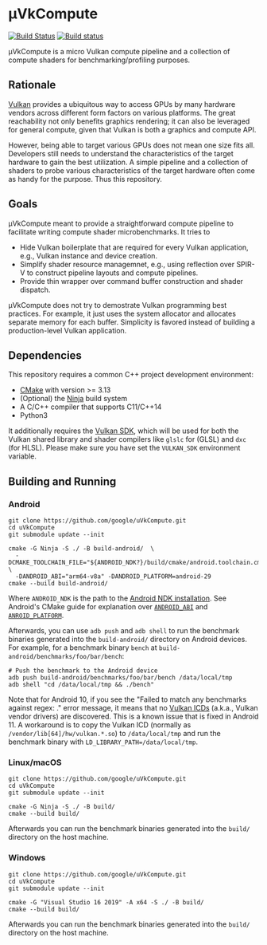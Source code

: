 # µVkCompute

[![Build Status](https://travis-ci.org/google/uVkCompute.svg?branch=main)](https://travis-ci.org/google/uVkCompute)
[![Build status](https://ci.appveyor.com/api/projects/status/qnk10ht2ighagrdg/branch/main?svg=true)](https://ci.appveyor.com/project/antiagainst/uvkcompute/branch/main)

µVkCompute is a micro Vulkan compute pipeline and a collection of compute
shaders for benchmarking/profiling purposes.

## Rationale

[Vulkan][vulkan] provides a ubiquitous way to access GPUs by many hardware
vendors across different form factors on various platforms. The great
reachability not only benefits graphics rendering; it can also be leveraged
for general compute, given that Vulkan is both a graphics and compute API.

However, being able to target various GPUs does not mean one size fits all.
Developers still needs to understand the characteristics of the target hardware
to gain the best utilization. A simple pipeline and a collection of shaders
to probe various characteristics of the target hardware often come as handy
for the purpose. Thus this repository.

## Goals

µVkCompute meant to provide a straightforward compute pipeline to facilitate
writing compute shader microbenchmarks. It tries to

* Hide Vulkan boilerplate that are required for every Vulkan application, e.g.,
  Vulkan instance and device creation.
* Simplify shader resource managemnet, e.g., using reflection over SPIR-V to
  construct pipeline layouts and compute pipelines.
* Provide thin wrapper over command buffer construction and shader dispatch.

µVkCompute does not try to demostrate Vulkan programming best practices. For
example, it just uses the system allocator and allocates separate memory for
each buffer. Simplicity is favored instead of building a production-level
Vulkan application.

## Dependencies

This repository requires a common C++ project development environment:

* [CMake][cmake] with version >= 3.13
* (Optional) the [Ninja][ninja] build system
* A C/C++ compiler that supports C11/C++14
* Python3

It additionally requires the [Vulkan SDK][vulkan-sdk], which will be used for
both the Vulkan shared library and shader compilers like `glslc` for (GLSL)
and `dxc` (for HLSL). Please make sure you have set the `VULKAN_SDK` environment
variable.

## Building and Running

### Android

```shell
git clone https://github.com/google/uVkCompute.git
cd uVkCompute
git submodule update --init

cmake -G Ninja -S ./ -B build-android/  \
  -DCMAKE_TOOLCHAIN_FILE="${ANDROID_NDK?}/build/cmake/android.toolchain.cmake" \
  -DANDROID_ABI="arm64-v8a" -DANDROID_PLATFORM=android-29
cmake --build build-android/
```

Where `ANDROID_NDK` is the path to the [Android NDK
installation][android-ndk-install]. See Android's CMake guide for explanation
over [`ANDROID_ABI`][android-abi] and [`ANROID_PLATFORM`][android-platform].

Afterwards, you can use `adb push` and `adb shell` to run the benchmark binaries
generated into the `build-android/` directory on Android devices. For example,
for a benchmark binary `bench` at `build-android/benchmarks/foo/bar/bench`:

```shell
# Push the benchmark to the Android device
adb push build-android/benchmarks/foo/bar/bench /data/local/tmp
adb shell "cd /data/local/tmp && ./bench"
```

Note that for Android 10, if you see the "Failed to match any benchmarks against
regex: ." error message, it means that no [Vulkan ICDs][vulkan-icd] (a.k.a.,
Vulkan vendor drivers) are discovered. This is a known issue that is fixed in
Android 11. A workaround is to copy the Vulkan ICD (normally as
`/vendor/lib[64]/hw/vulkan.*.so`) to `/data/local/tmp` and run the benchmark
binary with `LD_LIBRARY_PATH=/data/local/tmp`.

### Linux/macOS

```shell
git clone https://github.com/google/uVkCompute.git
cd uVkCompute
git submodule update --init

cmake -G Ninja -S ./ -B build/
cmake --build build/
```

Afterwards you can run the benchmark binaries generated into the `build/`
directory on the host machine.

### Windows

```shell
git clone https://github.com/google/uVkCompute.git
cd uVkCompute
git submodule update --init

cmake -G "Visual Studio 16 2019" -A x64 -S ./ -B build/
cmake --build build/
```

Afterwards you can run the benchmark binaries generated into the `build/`
directory on the host machine.

[android-abi]: https://developer.android.com/ndk/guides/cmake#android_abi
[android-ndk-install]: https://developer.android.com/ndk/downloads
[android-platform]: https://developer.android.com/ndk/guides/cmake#android_platform
[cmake]: https://cmake.org/
[ninja]: https://ninja-build.org/
[vulkan]: https://www.khronos.org/vulkan/
[vulkan-icd]: https://github.com/KhronosGroup/Vulkan-Loader/blob/master/loader/LoaderAndLayerInterface.md#installable-client-drivers
[vulkan-sdk]: https://www.lunarg.com/vulkan-sdk/
